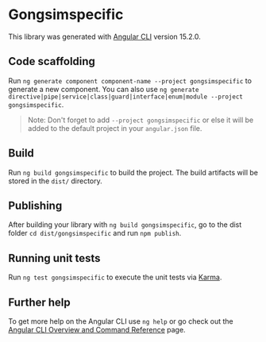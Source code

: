 # Gongsimspecific

This library was generated with [Angular CLI](https://github.com/angular/angular-cli) version 15.2.0.

## Code scaffolding

Run `ng generate component component-name --project gongsimspecific` to generate a new component. You can also use `ng generate directive|pipe|service|class|guard|interface|enum|module --project gongsimspecific`.
> Note: Don't forget to add `--project gongsimspecific` or else it will be added to the default project in your `angular.json` file. 

## Build

Run `ng build gongsimspecific` to build the project. The build artifacts will be stored in the `dist/` directory.

## Publishing

After building your library with `ng build gongsimspecific`, go to the dist folder `cd dist/gongsimspecific` and run `npm publish`.

## Running unit tests

Run `ng test gongsimspecific` to execute the unit tests via [Karma](https://karma-runner.github.io).

## Further help

To get more help on the Angular CLI use `ng help` or go check out the [Angular CLI Overview and Command Reference](https://angular.io/cli) page.
